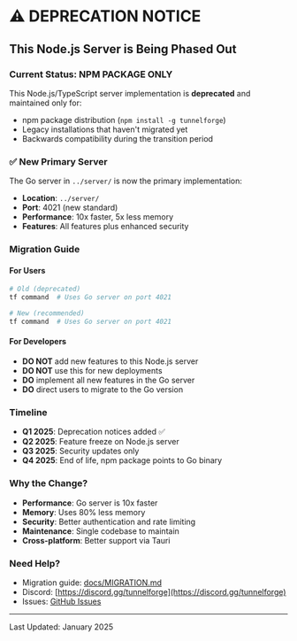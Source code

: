 # ⚠️ DEPRECATION NOTICE

## This Node.js Server is Being Phased Out

### Current Status: NPM PACKAGE ONLY

This Node.js/TypeScript server implementation is **deprecated** and maintained only for:
- npm package distribution (`npm install -g tunnelforge`)
- Legacy installations that haven't migrated yet
- Backwards compatibility during the transition period

### ✅ New Primary Server

The Go server in `../server/` is now the primary implementation:
- **Location**: `../server/`
- **Port**: 4021 (new standard)
- **Performance**: 10x faster, 5x less memory
- **Features**: All features plus enhanced security

### Migration Guide

#### For Users
```bash
# Old (deprecated)
tf command  # Uses Go server on port 4021

# New (recommended)
tf command  # Uses Go server on port 4021
```

#### For Developers
- **DO NOT** add new features to this Node.js server
- **DO NOT** use this for new deployments
- **DO** implement all new features in the Go server
- **DO** direct users to migrate to the Go version

### Timeline
- **Q1 2025**: Deprecation notices added ✅
- **Q2 2025**: Feature freeze on Node.js server
- **Q3 2025**: Security updates only
- **Q4 2025**: End of life, npm package points to Go binary

### Why the Change?
- **Performance**: Go server is 10x faster
- **Memory**: Uses 80% less memory
- **Security**: Better authentication and rate limiting
- **Maintenance**: Single codebase to maintain
- **Cross-platform**: Better support via Tauri

### Need Help?
- Migration guide: [docs/MIGRATION.md](../docs/MIGRATION.md)
- Discord: [https://discord.gg/tunnelforge](https://discord.gg/tunnelforge)
- Issues: [GitHub Issues](https://github.com/ferg-cod3s/tunnelforge/issues)

---
Last Updated: January 2025
